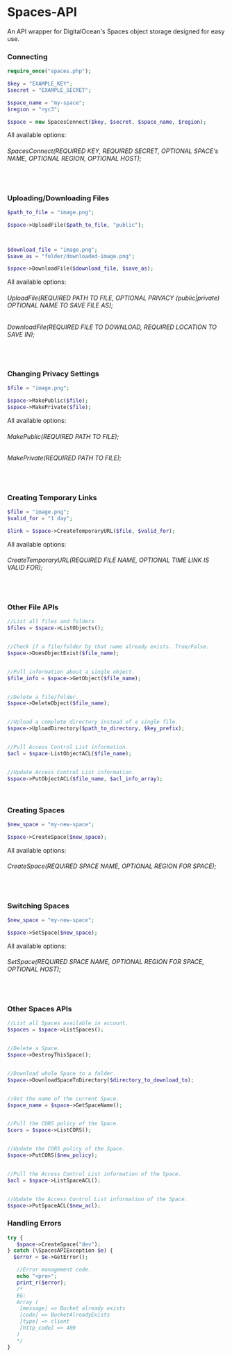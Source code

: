 # Spaces-API
An API wrapper for DigitalOcean's Spaces object storage designed for easy use. 

### Connecting
```php
require_once("spaces.php");

$key = "EXAMPLE_KEY";
$secret = "EXAMPLE_SECRET";

$space_name = "my-space";
$region = "nyc3";

$space = new SpacesConnect($key, $secret, $space_name, $region);
```

All available options: 
###### SpacesConnect(REQUIRED KEY, REQUIRED SECRET, OPTIONAL SPACE's NAME, OPTIONAL REGION, OPTIONAL HOST);



&nbsp;


### Uploading/Downloading Files
```php
$path_to_file = "image.png";

$space->UploadFile($path_to_file, "public");



$download_file = "image.png";
$save_as = "folder/downloaded-image.png";

$space->DownloadFile($download_file, $save_as);
```
All available options: 
###### UploadFile(REQUIRED PATH TO FILE, OPTIONAL PRIVACY (public|private) OPTIONAL NAME TO SAVE FILE AS);
###### DownloadFile(REQUIRED FILE TO DOWNLOAD, REQUIRED LOCATION TO SAVE IN);




&nbsp;

### Changing Privacy Settings
```php
$file = "image.png";

$space->MakePublic($file);
$space->MakePrivate($file);

```
All available options: 
###### MakePublic(REQUIRED PATH TO FILE);
###### MakePrivate(REQUIRED PATH TO FILE);




&nbsp;

### Creating Temporary Links
```php
$file = "image.png";
$valid_for = "1 day";

$link = $space->CreateTemporaryURL($file, $valid_for);
```
All available options: 
###### CreateTemporaryURL(REQUIRED FILE NAME, OPTIONAL TIME LINK IS VALID FOR);


&nbsp;
&nbsp;

### Other File APIs
```php
//List all files and folders
$files = $space->ListObjects();


//Check if a file/folder by that name already exists. True/False.
$space->DoesObjectExist($file_name);


//Pull information about a single object.
$file_info = $space->GetObject($file_name);


//Delete a file/folder.
$space->DeleteObject($file_name);


//Upload a complete directory instead of a single file.
$space->UploadDirectory($path_to_directory, $key_prefix);


//Pull Access Control List information.
$acl = $space-ListObjectACL($file_name);


//Update Access Control List information.
$space->PutObjectACL($file_name, $acl_info_array);

```





&nbsp;
&nbsp;
&nbsp;
&nbsp;
&nbsp;


### Creating Spaces
```php
$new_space = "my-new-space";

$space->CreateSpace($new_space);
```
All available options: 
###### CreateSpace(REQUIRED SPACE NAME, OPTIONAL REGION FOR SPACE);


&nbsp;

### Switching Spaces
```php
$new_space = "my-new-space";

$space->SetSpace($new_space);
```
All available options: 
###### SetSpace(REQUIRED SPACE NAME, OPTIONAL REGION FOR SPACE, OPTIONAL HOST);


&nbsp;
&nbsp;

### Other Spaces APIs
```php
//List all Spaces available in account.
$spaces = $space->ListSpaces();


//Delete a Space.
$space->DestroyThisSpace();


//Download whole Space to a folder.
$space->DownloadSpaceToDirectory($directory_to_download_to);


//Get the name of the current Space.
$space_name = $space->GetSpaceName();


//Pull the CORS policy of the Space.
$cors = $space->ListCORS();


//Update the CORS policy of the Space.
$space->PutCORS($new_policy);


//Pull the Access Control List information of the Space.
$acl = $space->ListSpaceACL();


//Update the Access Control List information of the Space.
$space->PutSpaceACL($new_acl);
```




### Handling Errors

```php
try {
   $space->CreateSpace("dev");
} catch (\SpacesAPIException $e) {
  $error = $e->GetError();

   //Error management code.
   echo "<pre>";
   print_r($error);
   /*
   EG:
   Array (
    [message] => Bucket already exists
    [code] => BucketAlreadyExists
    [type] => client
    [http_code] => 409
   )
   */
}
```
